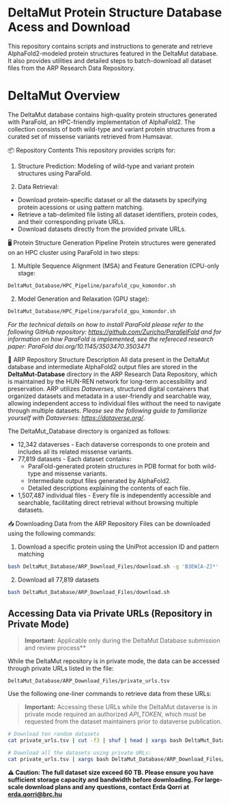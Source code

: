 # DeltaMut Protein Structure Database Acess and Download
This repository contains scripts and instructions to generate and retrieve AlphaFold2-modeled protein structures featured in the DeltaMut database. It also provides utilities and detailed steps to batch-download all dataset files from the ARP Research Data Repository.

# DeltaMut Overview
The DeltaMut database contains high-quality protein structures generated with ParaFold, an HPC-friendly implementation of AlphaFold2. The collection consists of both wild-type and variant protein structures from a curated set of missense variants retrieved from Humsavar.

📦 Repository Contents
This repository provides scripts for:

1. Structure Prediction: Modeling of wild-type and variant protein structures using ParaFold.

2. Data Retrieval:
  - Download protein-specific dataset or all the datasets by specifying protein acessions or using pattern matching.
  - Retrieve a tab-delimited file listing all dataset identifiers, protein codes, and their corresponding private URLs.
  - Download datasets directly from the provided private URLs.

🖥️ Protein Structure Generation Pipeline
Protein structures were generated on an HPC cluster using ParaFold in two steps:

1. Multiple Sequence Alignment (MSA) and Feature Generation (CPU-only stage:
```bash
DeltaMut_Database/HPC_Pipeline/parafold_cpu_komondor.sh
```
2. Model Generation and Relaxation (GPU stage):
```bash
DeltaMut_Database/HPC_Pipeline/parafold_gpu_komondor.sh
```
*For the technical details on how to install ParaFold please refer to the following GitHub repository: https://github.com/Zuricho/ParallelFold and for information on how ParaFold is implemented, see the refereced research paper: ParaFold doi.org/10.1145/3503470.3503471*

📂 ARP Repository Structure Description
All data present in the DeltaMut database and intermediate AlphaFold2 output files are stored in the **DeltaMut-Database** directory in the ARP Research Data Repository, which is maintained by the HUN-REN network for long-term accessibility and preservation. ARP utilizes *Dataverses*, structured digital containers that organized datasets and metadata in a user-friendly and searchable way, allowing independent access to individual files without the need to navigate through multiple datasets. *Please see the following guide to familiarize yourself with Dataverses: https://dataverse.org/*.

The DeltaMut_Database directory is organized as follows:
- 12,342 dataverses - Each dataverse corresponds to one protein and includes all its related missense variants.
- 77,819 datasets - Each dataset contains:
  - ParaFold-generated protein structures in PDB format for both wild-type and missense variants.
  - Intermediate output files generated by AlphaFold2.
  - Detailed descriptions explaining the contents of each file.
- 1,507,487 individual files - Every file is independently accessible and searchable, facilitating direct retrieval without browsing multiple datasets.

📥 Downloading Data from the ARP Repository
Files can be downloaded using the following commands:

1. Download a specific protein using the UniProt accession ID and pattern matching
```bash
bash DeltaMut_Database/ARP_Download_Files/download.sh -g 'B3EW[A-Z]*'
```
2. Download all 77,819 datasets
```bash
bash DeltaMut_Database/ARP_Download_Files/download.sh
```

## Accessing Data via Private URLs (Repository in Private Mode)
> **Important:** Applicable only during the DeltaMut Database submission and review process**

While the DeltaMut repository is in private mode, the data can be accessed through private URLs listed in the file:
```text
DeltaMut_Database/ARP_Download_Files/private_urls.tsv
```
Use the following one-liner commands to retrieve data from these URLs:
> **Important:** Accessing these URLs while the DeltaMut dataverse is in private mode required an authorized *API_TOKEN*, which must be requested from the dataset maintainers prior to dataverse publication.

```bash
# Download ten random datasets
cat private_urls.tsv | cut -f3 | shuf | head | xargs bash DeltaMut_Database/ARP_Download_Files/download_private.sh

# Download all the datasets using private URLs:
cat private_urls.tsv | xargs bash DeltaMut_Database/ARP_Download_Files/download_private.sh
```

**⚠️ Caution: The full dataset size exceed 60 TB. Please ensure you have sufficient storage capacity and bandwidth before downloading. For large-scale download plans and any questions, contact Erda Qorri at erda.qorri@brc.hu**
